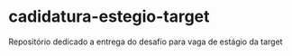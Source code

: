 # cadidatura-estegio-target
Repositório dedicado a entrega do desafio para vaga de estágio da target

